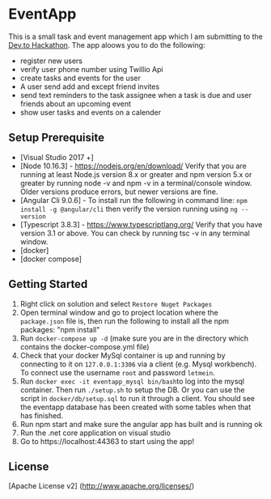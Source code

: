 # EventApp
This is a small task and event management app which I am submitting to the [Dev.to Hackathon](https://dev.to/devteam/announcing-the-twilio-hackathon-on-dev-2lh8).
The app aloows you to do the following:
- register new users
- verify user phone number using Twillio Api
- create tasks and events for the user
- A user send add and except friend invites
- send text reminders to the task assignee when a task is due and user friends about an upcoming event
- show user tasks and events on a calender

## Setup Prerequisite 

- [Visual Studio 2017 +]
- [Node 10.16.3] - https://nodejs.org/en/download/ 
Verify that you are running at least Node.js version 8.x or greater and npm version 5.x or greater by running node -v and npm -v in a terminal/console window. Older versions produce errors, but newer versions are fine.
- [Angular Cli 9.0.6] - To install run the following in command line: `npm install -g @angular/cli` then verify the version running using `ng --version`
- [Typescript 3.8.3] - https://www.typescriptlang.org/ Verify that you have version 3.1 or above. You can check by running tsc -v in any terminal window.
- [docker]
- [docker compose]

## Getting Started

1. Right click on solution and select `Restore Nuget Packages`
2. Open terminal window and go to project location where the `package.json` file is, then run the following to install all the npm packages: "npm install"
3. Run `docker-compose up -d` (make sure you are in the directory which contains the docker-compose.yml file)
4. Check that your docker MySql container is up and running by connecting to it on `127.0.0.1:3306` via a client (e.g. Mysql workbench). To connect use the username `root` and password `letmein`. 
5. Run `docker exec -it eventapp_mysql bin/bash`to log into the mysql container. Then run `./setup.sh` to setup the DB. Or you can use the script in `docker/db/setup.sql` to run it through a client. You should see the eventapp database has been created with some tables when that has finished.
5. Run npm start and make sure the angular app has built and is running ok
6. Run the .net core application on visual studio
7. Go to https://localhost:44363 to start using the app!

## License

[Apache License v2] (http://www.apache.org/licenses/)